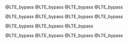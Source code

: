 @LTE_bypass
@LTE_bypass
@LTE_bypass
@LTE_bypass

@LTE_bypass
@LTE_bypass
@LTE_bypass
@LTE_bypass

@LTE_bypass
@LTE_bypass
@LTE_bypass

@LTE_bypass
@LTE_bypass
@LTE_bypass
@LTE_bypass
